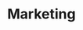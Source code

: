 ---
title: Marketing
layout: collection
permalink: /marketing/
collection: marketing
entries_layout: grid
classes: wide
---